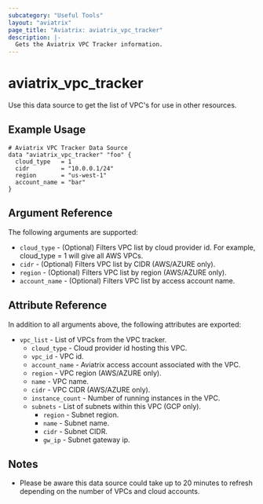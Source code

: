 ```yaml
---
subcategory: "Useful Tools"
layout: "aviatrix"
page_title: "Aviatrix: aviatrix_vpc_tracker"
description: |-
  Gets the Aviatrix VPC Tracker information.
---
```


# aviatrix_vpc_tracker

Use this data source to get the list of VPC's for use in other resources.

## Example Usage

```hcl
# Aviatrix VPC Tracker Data Source
data "aviatrix_vpc_tracker" "foo" {
  cloud_type   = 1
  cidr         = "10.0.0.1/24"
  region       = "us-west-1"
  account_name = "bar"
}
```

## Argument Reference

The following arguments are supported:

* `cloud_type` - (Optional) Filters VPC list by cloud provider id. For example, cloud_type = 1 will give all AWS VPCs.
* `cidr` - (Optional) Filters VPC list by CIDR (AWS/AZURE only).
* `region` - (Optional) Filters VPC list by region (AWS/AZURE only).
* `account_name` - (Optional) Filters VPC list by access account name.

## Attribute Reference

In addition to all arguments above, the following attributes are exported:

* `vpc_list` - List of VPCs from the VPC tracker.
  * `cloud_type` - Cloud provider id hosting this VPC.
  * `vpc_id` - VPC id.
  * `account_name` - Aviatrix access account associated with the VPC.
  * `region` - VPC region (AWS/AZURE only).
  * `name` - VPC name.
  * `cidr` - VPC CIDR (AWS/AZURE only).
  * `instance_count` - Number of running instances in the VPC.
  * `subnets` - List of subnets within this VPC (GCP only).
    * `region` - Subnet region.
    * `name` - Subnet name.
    * `cidr` - Subnet CIDR.
    * `gw_ip` - Subnet gateway ip.

## Notes

* Please be aware this data source could take up to 20 minutes to refresh depending on the number of VPCs and cloud accounts.
